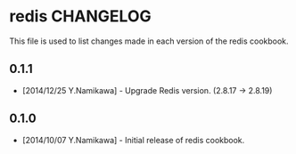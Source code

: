 redis CHANGELOG
===============

This file is used to list changes made in each version of the redis cookbook.

0.1.1
-----
- [2014/12/25 Y.Namikawa] - Upgrade Redis version. (2.8.17 -> 2.8.19)

0.1.0
-----
- [2014/10/07 Y.Namikawa] - Initial release of redis cookbook.

